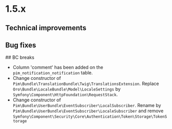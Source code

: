 # 1.5.x

## Technical improvements

## Bug fixes

## BC breaks

- Column 'comment' has been added on the `pim_notification_notification` table.
- Change constructor of `Pim\Bundle\TranslationBundle\Twig\TranslationsExtension`.
  Replace `Oro\Bundle\LocaleBundle\Model\LocaleSettings` by `Symfony\Component\HttpFoundation\RequestStack`.
- Change constructor of `Pim\Bundle\UserBundle\EventSubscriber\LocalSubscriber`.
  Rename by `Pim\Bundle\UserBundle\EventSubscriber\LocaleSubscriber` and remove `Symfony\Component\Security\Core\Authentication\Token\Storage\TokenStorage`
